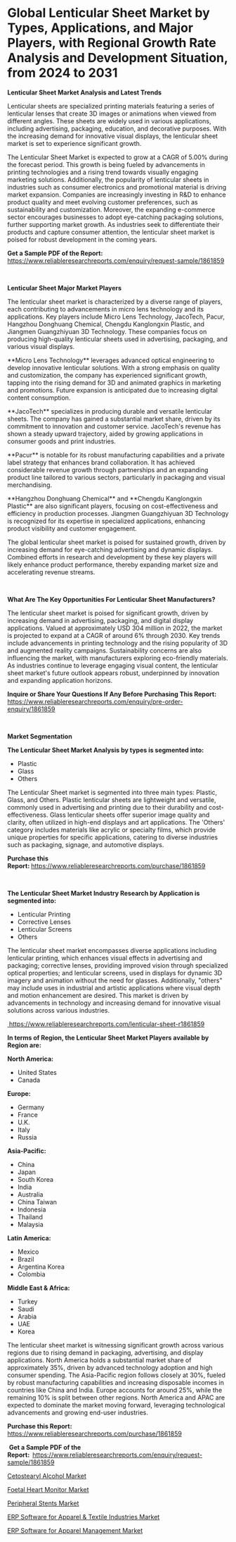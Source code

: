 <p><h1>Global Lenticular Sheet Market by Types, Applications, and Major Players, with Regional Growth Rate Analysis and Development Situation, from 2024 to 2031</h1></p><p><strong>Lenticular Sheet Market Analysis and Latest Trends</strong></p>
<p><p>Lenticular sheets are specialized printing materials featuring a series of lenticular lenses that create 3D images or animations when viewed from different angles. These sheets are widely used in various applications, including advertising, packaging, education, and decorative purposes. With the increasing demand for innovative visual displays, the lenticular sheet market is set to experience significant growth.</p><p>The Lenticular Sheet Market is expected to grow at a CAGR of 5.00% during the forecast period. This growth is being fueled by advancements in printing technologies and a rising trend towards visually engaging marketing solutions. Additionally, the popularity of lenticular sheets in industries such as consumer electronics and promotional material is driving market expansion. Companies are increasingly investing in R&D to enhance product quality and meet evolving customer preferences, such as sustainability and customization. Moreover, the expanding e-commerce sector encourages businesses to adopt eye-catching packaging solutions, further supporting market growth. As industries seek to differentiate their products and capture consumer attention, the lenticular sheet market is poised for robust development in the coming years.</p></p>
<p><strong>Get a Sample PDF of the Report:&nbsp;</strong> <a href="https://www.reliableresearchreports.com/enquiry/request-sample/1861859?utm_campaign=38&utm_medium=2&utm_source=Github&utm_content=ia&utm_term=07112024&utm_id=lenticular-sheet">https://www.reliableresearchreports.com/enquiry/request-sample/1861859</a></p>
<p>&nbsp;</p>
<p><strong>Lenticular Sheet Major Market Players</strong></p>
<p><p>The lenticular sheet market is characterized by a diverse range of players, each contributing to advancements in micro lens technology and its applications. Key players include Micro Lens Technology, JacoTech, Pacur, Hangzhou Donghuang Chemical, Chengdu Kanglongxin Plastic, and Jiangmen Guangzhiyuan 3D Technology. These companies focus on producing high-quality lenticular sheets used in advertising, packaging, and various visual displays.</p><p>**Micro Lens Technology** leverages advanced optical engineering to develop innovative lenticular solutions. With a strong emphasis on quality and customization, the company has experienced significant growth, tapping into the rising demand for 3D and animated graphics in marketing and promotions. Future expansion is anticipated due to increasing digital content consumption.</p><p>**JacoTech** specializes in producing durable and versatile lenticular sheets. The company has gained a substantial market share, driven by its commitment to innovation and customer service. JacoTech's revenue has shown a steady upward trajectory, aided by growing applications in consumer goods and print industries.</p><p>**Pacur** is notable for its robust manufacturing capabilities and a private label strategy that enhances brand collaboration. It has achieved considerable revenue growth through partnerships and an expanding product line tailored to various sectors, particularly in packaging and visual merchandising.</p><p>**Hangzhou Donghuang Chemical** and **Chengdu Kanglongxin Plastic** are also significant players, focusing on cost-effectiveness and efficiency in production processes. Jiangmen Guangzhiyuan 3D Technology is recognized for its expertise in specialized applications, enhancing product visibility and customer engagement.</p><p>The global lenticular sheet market is poised for sustained growth, driven by increasing demand for eye-catching advertising and dynamic displays. Combined efforts in research and development by these key players will likely enhance product performance, thereby expanding market size and accelerating revenue streams.</p></p>
<p>&nbsp;</p>
<p><strong>What Are The Key Opportunities For Lenticular Sheet Manufacturers?</strong></p>
<p><p>The lenticular sheet market is poised for significant growth, driven by increasing demand in advertising, packaging, and digital display applications. Valued at approximately USD 304 million in 2022, the market is projected to expand at a CAGR of around 6% through 2030. Key trends include advancements in printing technology and the rising popularity of 3D and augmented reality campaigns. Sustainability concerns are also influencing the market, with manufacturers exploring eco-friendly materials. As industries continue to leverage engaging visual content, the lenticular sheet market's future outlook appears robust, underpinned by innovation and expanding application horizons.</p></p>
<p><strong>Inquire or Share Your Questions If Any Before Purchasing This Report:</strong> <a href="https://www.reliableresearchreports.com/enquiry/pre-order-enquiry/1861859?utm_campaign=38&utm_medium=2&utm_source=Github&utm_content=ia&utm_term=07112024&utm_id=lenticular-sheet">https://www.reliableresearchreports.com/enquiry/pre-order-enquiry/1861859</a></p>
<p>&nbsp;</p>
<p><strong>Market Segmentation</strong></p>
<p><strong>The Lenticular Sheet Market Analysis by types is segmented into:</strong></p>
<p><ul><li>Plastic</li><li>Glass</li><li>Others</li></ul></p>
<p><p>The Lenticular Sheet market is segmented into three main types: Plastic, Glass, and Others. Plastic lenticular sheets are lightweight and versatile, commonly used in advertising and printing due to their durability and cost-effectiveness. Glass lenticular sheets offer superior image quality and clarity, often utilized in high-end displays and art applications. The 'Others' category includes materials like acrylic or specialty films, which provide unique properties for specific applications, catering to diverse industries such as packaging, signage, and automotive displays.</p></p>
<p><strong>Purchase this Report:&nbsp;</strong><a href="https://www.reliableresearchreports.com/purchase/1861859?utm_campaign=38&utm_medium=2&utm_source=Github&utm_content=ia&utm_term=07112024&utm_id=lenticular-sheet">https://www.reliableresearchreports.com/purchase/1861859</a></p>
<p>&nbsp;</p>
<p><strong>The Lenticular Sheet Market Industry Research by Application is segmented into:</strong></p>
<p><ul><li>Lenticular Printing</li><li>Corrective Lenses</li><li>Lenticular Screens</li><li>Others</li></ul></p>
<p><p>The lenticular sheet market encompasses diverse applications including lenticular printing, which enhances visual effects in advertising and packaging; corrective lenses, providing improved vision through specialized optical properties; and lenticular screens, used in displays for dynamic 3D imagery and animation without the need for glasses. Additionally, "others" may include uses in industrial and artistic applications where visual depth and motion enhancement are desired. This market is driven by advancements in technology and increasing demand for innovative visual solutions across various industries.</p></p>
<p><a href="https://www.reliableresearchreports.com/lenticular-sheet-r1861859?utm_campaign=38&utm_medium=2&utm_source=Github&utm_content=ia&utm_term=07112024&utm_id=lenticular-sheet">&nbsp;https://www.reliableresearchreports.com/lenticular-sheet-r1861859</a></p>
<p><strong>In terms of Region, the Lenticular Sheet Market Players available by Region are:</strong></p>
<p>
    <p> <strong> North America: </strong>
        <ul>
            <li>United States</li>
            <li>Canada</li>
        </ul>
        </p> 
    <p> <strong> Europe: </strong>
        <ul>
            <li>Germany</li>
            <li>France</li>
            <li>U.K.</li>
            <li>Italy</li>
            <li>Russia</li>
        </ul>
        </p> 
    <p> <strong> Asia-Pacific: </strong>
        <ul>
            <li>China</li>
            <li>Japan</li>
            <li>South Korea</li>
            <li>India</li>
            <li>Australia</li>
            <li>China Taiwan</li>
            <li>Indonesia</li>
            <li>Thailand</li>
            <li>Malaysia</li>
        </ul>
        </p> 
    <p> <strong> Latin America: </strong>
        <ul>
            <li>Mexico</li>
            <li>Brazil</li>
            <li>Argentina Korea</li>
            <li>Colombia</li>
        </ul>
        </p> 
    <p> <strong> Middle East & Africa: </strong>
        <ul>
            <li>Turkey</li>
            <li>Saudi</li>
            <li>Arabia</li>
            <li>UAE</li>
            <li>Korea</li>
        </ul>
    </p>
    </p>
<p><p>The lenticular sheet market is witnessing significant growth across various regions due to rising demand in packaging, advertising, and display applications. North America holds a substantial market share of approximately 35%, driven by advanced technology adoption and high consumer spending. The Asia-Pacific region follows closely at 30%, fueled by robust manufacturing capabilities and increasing disposable incomes in countries like China and India. Europe accounts for around 25%, while the remaining 10% is split between other regions. North America and APAC are expected to dominate the market moving forward, leveraging technological advancements and growing end-user industries.</p></p>
<p><strong>Purchase this Report: </strong><a href="https://www.reliableresearchreports.com/purchase/1861859?utm_campaign=38&utm_medium=2&utm_source=Github&utm_content=ia&utm_term=07112024&utm_id=lenticular-sheet">https://www.reliableresearchreports.com/purchase/1861859</a></p>
<p>&nbsp;<strong>Get a Sample PDF of the Report:&nbsp;&nbsp;</strong><a href="https://www.reliableresearchreports.com/enquiry/request-sample/1861859?utm_campaign=38&utm_medium=2&utm_source=Github&utm_content=ia&utm_term=07112024&utm_id=lenticular-sheet">https://www.reliableresearchreports.com/enquiry/request-sample/1861859</a></p>
<p><strong></strong></p>
<p><p><a href="https://github.com/delorasywf/Market-Research-Report-List-1/blob/main/cetostearyl-alcohol-market.md?utm_campaign=38&utm_medium=2&utm_source=Github&utm_content=ia&utm_term=07112024&utm_id=lenticular-sheet">Cetostearyl Alcohol Market</a></p><p><a href="https://issuu.com/reportprime-2/docs/foetal-heart-monitor-market-size-20_4bf73a5ae57f7e?utm_campaign=38&utm_medium=2&utm_source=Github&utm_content=ia&utm_term=07112024&utm_id=lenticular-sheet">Foetal Heart Monitor Market</a></p><p><a href="https://issuu.com/reportprime-2/docs/peripheral-stents-market-size-2030._f23c2a76bc8c1c?utm_campaign=38&utm_medium=2&utm_source=Github&utm_content=ia&utm_term=07112024&utm_id=lenticular-sheet">Peripheral Stents Market</a></p><p><a href="https://www.linkedin.com/pulse/erp-software-apparel-textile-industries-market-segmentation-rd3he?utm_campaign=38&utm_medium=2&utm_source=Github&utm_content=ia&utm_term=07112024&utm_id=lenticular-sheet">ERP Software for Apparel & Textile Industries Market</a></p><p><a href="https://www.linkedin.com/pulse/pioneering-growth-analyzing-global-erp-software-apparel-go2we?utm_campaign=38&utm_medium=2&utm_source=Github&utm_content=ia&utm_term=07112024&utm_id=lenticular-sheet">ERP Software for Apparel Management Market</a></p></p>